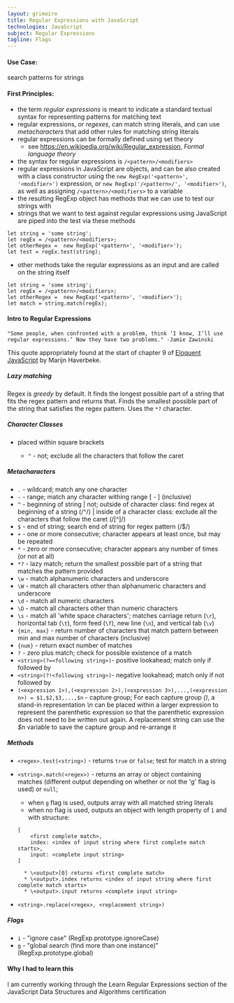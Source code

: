 ```yaml
---
layout: grimoire
title: Regular Expressions with JavaScript
technologies: JavaScript
subject: Regular Expressions
tagline: Flags
---
```


#### Use Case:
search patterns for strings
#### First Principles:
* the term _regular expressions_ is meant to indicate a standard textual syntax for representing patterns for matching text
* regular expressions, or _regexes_, can match string literals, and can use _metacharacters_ that add other rules for matching string literals
* regular expressions can be formally defined using set theory
	* see https://en.wikipedia.org/wiki/Regular_expression, _Formal language theory_
* the syntax for regular expressions is `/<pattern>/<modifiers>`
* regular expressions in JavaScript are objects, and can be also created with a class constructor using the `new RegExp('<pattern>', '<modifier>')` expression, or `new RegExp('/<pattern>/', '<modifier>')`, as well as assigning `/<pattern>/<modifiers>` to a variable
* the resulting RegExp object has methods that we can use to test our strings with
* strings that we want to test against regular expressions using JavaScript are piped into the test via these methods
```
let string = 'some string';
let regEx = /<pattern>/<modifiers>;
let otherRegex =  new RegExp('<pattern>', '<modifier>');
let test = regEx.test(string);
```
* other methods take the regular expressions as an input and are called on the string itself
```
let string = 'some string';
let regEx = /<pattern>/<modifiers>;
let otherRegex =  new RegExp('<pattern>', '<modifier>');
let match = string.match(regEx);
```
#### Intro to Regular Expressions
```
"Some people, when confronted with a problem, think ‘I know, I’ll use regular expressions.’ Now they have two problems." -Jamie Zawinski
```

This quote appropriately found at the start of chapter 9 of <u>Eloquent JavaScript</u> by Marijn Haverbeke.
##### Lazy matching
Regex is _greedy_ by default. It finds the longest possible part of a string that fits the regex pattern and returns that.
Finds the smallest possible part of the string that satisfies the regex pattern. Uses the `*?` character.
##### Character Classes
* placed within square brackets

	* `^` - not; exclude all the characters that follow the caret
##### Metacharacters
* `.` - wildcard; match any one character
* `-` - range; match any character withing range [<start> - <end>] (inclusive)
* `^` - beginning of string \| not; outside of character class: find regex at beginning of a string (/^<pattern>/) | inside of a character class: exclude all the characters that follow the caret (/[^<pattern>]/)
* `$` - end of string; search end of string for regex pattern (/<pattern>$/)
* `+` - one or more consecutive; character appears at least once, but may be repeated
* `*` - zero or more consecutive; character appears any number of times (or not at all)
* `*?` - lazy match; return the smallest possible part of a string that matches the pattern provided
* `\w` - match alphanumeric characters and underscore
* `\W` - match all characters other than alphanumeric characters and underscore
* `\d` - match all numeric characters
* `\D` - match all characters other than numeric characters
* `\s` - match all 'white space characters'; matches carriage return (`\r`), horizontal tab (`\t`), form feed (`\f`), new line (`\n`), and vertical tab (`\v`)
* `{min, max}` - return number of characters that match pattern between min and max number of characters (inclusive)
* `{num}` - return exact number of matches
* `?` - zero plus match; check for possible existence of a match
* `<string>(?=<following string>)`- positive lookahead; match <string> only if followed by <following string>
* `<string>(?!<following string>)`- negative lookahead; match <string> only if not followed by <following string>
* `(<expression 1>),(<expression 2>),(<expression 3>),...,(<expression n>) = $1,$2,$3,...,$n` - capture group; For each capture group _(<expression n>)_, a stand-in representation _\n_ can be placed within a larger expression to represent the parenthetic expression so that the parenthetic expression does not need to be written out again. A replacement string can use the _$n_ variable to save the capture group and re-arrange it

##### Methods
* `<regex>.test(<string>)` - returns `true` or `false`; test for match in a string
* `<string>.match(<regex>)` - returns an array or object containing matches (different output depending on whether or not the 'g' flag is used) or `null`;

	* when `g` flag is used, outputs array with all matched string literals
	* when no flag is used, outputs an object with length property of `1` and with structure:
	```
	[
		<first complete match>,
		index: <index of input string where first complete match starts>,
		input: <complete input string>
	]
	```
		* \<output>[0] returns <first complete match>
		* \<output>.index returns <index of input string where first complete match starts>
		* \<output>.input returns <complete input string>

* `<string>.replace(<regex>, <replacement string>)`
##### Flags
* `i` - "ignore case" (RegExp.prototype.ignoreCase)
* `g` - "global search (find more than one instance)" (RegExp.prototype.global)

#### Why I had to learn this
I am currently working through the Learn Regular Expressions section of the JavaScript Data Structures and Algorithms certification
